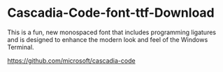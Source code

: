 # Cascadia-Code-font-ttf-Download
This is a fun, new monospaced font that includes programming ligatures and is designed to enhance the modern look and feel of the Windows Terminal.


https://github.com/microsoft/cascadia-code
